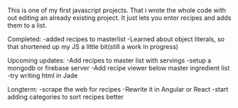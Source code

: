 This is one of my first javascript projects. That i wrote the whole code with out editing an already existing project. It just lets you enter recipes and adds them to a list.

Completed:
-added recipes to masterlist
-Learned about object literals, so that shortened up my JS a little bit(still a work in progress)

Upcoming updates:
-Add recipes to master list with servings
-setup a mongodb or firebase server
-Add recipe viewer below master ingredient list
-try writing html in Jade

Longterm:
-scrape the web for recipes
-Rewrite it in Angular or React
-start adding categories to sort recipes better